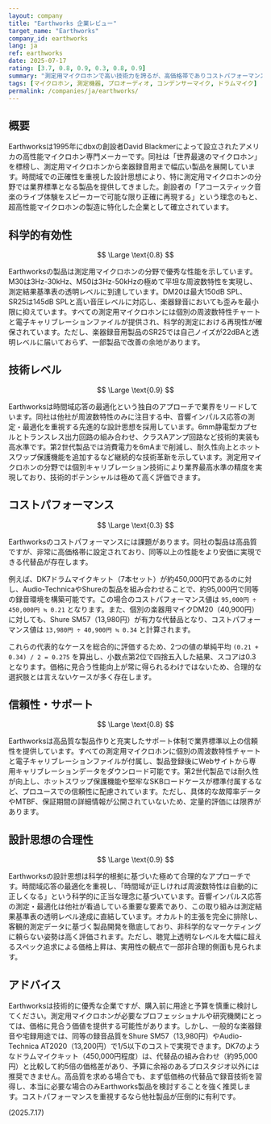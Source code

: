 ```yaml
---
layout: company
title: "Earthworks 企業レビュー"
target_name: "Earthworks"
company_id: earthworks
lang: ja
ref: earthworks
date: 2025-07-17
rating: [3.7, 0.8, 0.9, 0.3, 0.8, 0.9]
summary: "測定用マイクロホンで高い技術力を誇るが、高価格帯でありコストパフォーマンスには課題が残る企業"
tags: [マイクロホン, 測定機器, プロオーディオ, コンデンサーマイク, ドラムマイク]
permalink: /companies/ja/earthworks/
---
```


## 概要

Earthworksは1995年にdbxの創設者David Blackmerによって設立されたアメリカの高性能マイクロホン専門メーカーです。同社は「世界最速のマイクロホン」を標榜し、測定用マイクロホンから楽器録音用まで幅広い製品を展開しています。時間域での正確性を重視した設計思想により、特に測定用マイクロホンの分野では業界標準となる製品を提供してきました。創設者の「アコースティック音楽のライブ体験をスピーカーで可能な限り正確に再現する」という理念のもと、超高性能マイクロホンの製造に特化した企業として確立されています。

## 科学的有効性

$$ \Large \text{0.8} $$

Earthworksの製品は測定用マイクロホンの分野で優秀な性能を示しています。M30は3Hz-30kHz、M50は3Hz-50kHzの極めて平坦な周波数特性を実現し、測定結果基準表の透明レベルに到達しています。DM20は最大150dB SPL、SR25は145dB SPLと高い音圧レベルに対応し、楽器録音においても歪みを最小限に抑えています。すべての測定用マイクロホンには個別の周波数特性チャートと電子キャリブレーションファイルが提供され、科学的測定における再現性が確保されています。ただし、楽器録音用製品のSR25では自己ノイズが22dBAと透明レベルに届いておらず、一部製品で改善の余地があります。

## 技術レベル

$$ \Large \text{0.9} $$

Earthworksは時間域応答の最適化という独自のアプローチで業界をリードしています。同社は他社が周波数特性のみに注目する中、音響インパルス応答の測定・最適化を重視する先進的な設計思想を採用しています。6mm静電型カプセルとトランスレス出力回路の組み合わせ、クラスAアンプ回路など技術的実装も高水準です。第2世代製品では消費電力を6mAまで削減し、耐久性向上とホットスワップ保護機能を追加するなど継続的な技術革新を示しています。測定用マイクロホンの分野では個別キャリブレーション技術により業界最高水準の精度を実現しており、技術的ポテンシャルは極めて高く評価できます。

## コストパフォーマンス

$$ \Large \text{0.3} $$

Earthworksのコストパフォーマンスには課題があります。同社の製品は高品質ですが、非常に高価格帯に設定されており、同等以上の性能をより安価に実現できる代替品が存在します。

例えば、DK7ドラムマイクキット（7本セット）が約450,000円であるのに対し、Audio-TechnicaやShureの製品を組み合わせることで、約95,000円で同等の録音環境を構築可能です。この場合のコストパフォーマンス値は `95,000円 ÷ 450,000円 ≒ 0.21` となります。また、個別の楽器用マイクDM20（40,900円）に対しても、Shure SM57（13,980円）が有力な代替品となり、コストパフォーマンス値は `13,980円 ÷ 40,900円 ≒ 0.34` と計算されます。

これらの代表的なケースを総合的に評価するため、2つの値の単純平均 `(0.21 + 0.34) / 2 = 0.275` を算出し、小数点第2位で四捨五入した結果、スコアは0.3となります。価格に見合う性能向上が常に得られるわけではないため、合理的な選択肢とは言えないケースが多く存在します。

## 信頼性・サポート

$$ \Large \text{0.8} $$

Earthworksは高品質な製品作りと充実したサポート体制で業界標準以上の信頼性を提供しています。すべての測定用マイクロホンに個別の周波数特性チャートと電子キャリブレーションファイルが付属し、製品登録後にWebサイトから専用キャリブレーションデータをダウンロード可能です。第2世代製品では耐久性が向上し、ホットスワップ保護機能や堅牢なSKBロードケースが標準付属するなど、プロユースでの信頼性に配慮されています。ただし、具体的な故障率データやMTBF、保証期間の詳細情報が公開されていないため、定量的評価には限界があります。

## 設計思想の合理性

$$ \Large \text{0.9} $$

Earthworksの設計思想は科学的根拠に基づいた極めて合理的なアプローチです。時間域応答の最適化を重視し、「時間域が正しければ周波数特性は自動的に正しくなる」という科学的に正当な理念に基づいています。音響インパルス応答の測定・最適化は他社が看過している重要な要素であり、この取り組みは測定結果基準表の透明レベル達成に直結しています。オカルト的主張を完全に排除し、客観的測定データに基づく製品開発を徹底しており、非科学的なマーケティングに頼らない姿勢は高く評価されます。ただし、聴覚上透明なレベルを大幅に超えるスペック追求による価格上昇は、実用性の観点で一部非合理的側面も見られます。

## アドバイス

Earthworksは技術的に優秀な企業ですが、購入前に用途と予算を慎重に検討してください。測定用マイクロホンが必要なプロフェッショナルや研究機関にとっては、価格に見合う価値を提供する可能性があります。しかし、一般的な楽器録音や宅録用途では、同等の録音品質をShure SM57（13,980円）やAudio-Technica AT2020（13,200円）で1/5以下のコストで実現できます。DK7のようなドラムマイクキット（450,000円程度）は、代替品の組み合わせ（約95,000円）と比較して約5倍の価格差があり、予算に余裕のあるプロスタジオ以外には推奨できません。高品質を求める場合でも、まず低価格の代替品で録音技術を習得し、本当に必要な場合のみEarthworks製品を検討することを強く推奨します。コストパフォーマンスを重視するなら他社製品が圧倒的に有利です。

(2025.7.17)